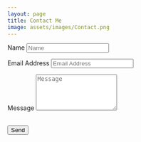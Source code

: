 ```yaml
---
layout: page
title: Contact Me
image: assets/images/Contact.png
---
```


<!-- Contact Section -->
<section id="contact">
    <div class="row">
      <div class="col-lg-12 text-center">
      </div>
    </div>
    <div class="row">
      <div class="col-lg-8 col-lg-offset-2">
        <form action="//formspree.io/{{ site.email }}" method="POST" name="sentMessage" id="contactForm" novalidate>
          <div class="row control-group">
            <div class="form-group col-xs-12 floating-label-form-group controls">
              <label for="name">Name</label>
              <input type="text" name="name" class="form-control" placeholder="Name" id="name" required
                data-validation-required-message="Please enter your name.">
              <p class="help-block text-danger"></p>
            </div>
          </div>
          <div class="row control-group">
            <div class="form-group col-xs-12 floating-label-form-group controls">
              <label for="email">Email Address</label>
              <input type="email" name="_replyto" class="form-control" placeholder="Email Address" id="email" required
                data-validation-required-message="Please enter your email address.">
              <p class="help-block text-danger"></p>
            </div>
          </div>
          <div>
            <input type="hidden" name="_subject" value="New submission!">
            <input type="text" name="_gotcha" style="display:none" />
          </div>
          <div class="row control-group">
            <div class="form-group col-xs-12 floating-label-form-group controls">
              <label for="message">Message</label>
              <textarea rows="5" name="message" class="form-control" placeholder="Message" id="message" required
                data-validation-required-message="Please enter a message."></textarea>
              <p class="help-block text-danger"></p>
            </div>
          </div>
          <br>
          <div id="success"></div>
          <div class="row">
            <div class="form-group col-xs-12">
              <button type="submit" class="btn btn-success btn-lg">Send</button>
            </div>
          </div>
        </form>
      </div>
    </div>
</section>
